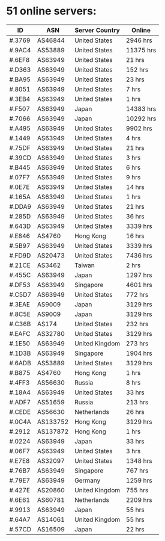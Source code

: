 # 51 online servers:

| ID | ASN | Server Country | Online |
| ------ | ------ | ------ | ------ |
| #.3769 | AS46844 | United States | 2946 hrs |
| #.9AC4 | AS53889 | United States | 11375 hrs |
| #.6EF8 | AS63949 | United States | 21 hrs |
| #.D363 | AS63949 | United States | 152 hrs |
| #.BA95 | AS63949 | United States | 23 hrs |
| #.8051 | AS63949 | United States | 7 hrs |
| #.3EB4 | AS63949 | United States | 1 hrs |
| #.F507 | AS63949 | Japan | 14383 hrs |
| #.7066 | AS63949 | Japan | 10292 hrs |
| #.A495 | AS63949 | United States | 9902 hrs |
| #.1449 | AS63949 | United States | 4 hrs |
| #.75DF | AS63949 | United States | 21 hrs |
| #.39CD | AS63949 | United States | 3 hrs |
| #.B445 | AS63949 | United States | 6 hrs |
| #.07F7 | AS63949 | United States | 9 hrs |
| #.0E7E | AS63949 | United States | 14 hrs |
| #.165A | AS63949 | United States | 1 hrs |
| #.DDA9 | AS63949 | United States | 21 hrs |
| #.285D | AS63949 | United States | 36 hrs |
| #.643D | AS63949 | United States | 3339 hrs |
| #.E846 | AS4760 | Hong Kong | 16 hrs |
| #.5B97 | AS63949 | United States | 3339 hrs |
| #.FD9D | AS20473 | United States | 7436 hrs |
| #.21CE | AS3462 | Taiwan | 2 hrs |
| #.455C | AS63949 | Japan | 1297 hrs |
| #.DF53 | AS63949 | Singapore | 4601 hrs |
| #.C5D7 | AS63949 | United States | 772 hrs |
| #.3EAE | AS9009 | Japan | 3129 hrs |
| #.8C5E | AS9009 | Japan | 3129 hrs |
| #.C36B | AS174 | United States | 232 hrs |
| #.EAFC | AS32780 | United States | 3129 hrs |
| #.1E50 | AS63949 | United Kingdom | 273 hrs |
| #.1D3B | AS63949 | Singapore | 1904 hrs |
| #.6ADB | AS53889 | United States | 3129 hrs |
| #.B875 | AS4760 | Hong Kong | 1 hrs |
| #.4FF3 | AS56630 | Russia | 8 hrs |
| #.18A4 | AS63949 | United States | 33 hrs |
| #.ADF7 | AS51659 | Russia | 213 hrs |
| #.CEDE | AS56630 | Netherlands | 26 hrs |
| #.0C4A | AS133752 | Hong Kong | 3129 hrs |
| #.2912 | AS137872 | Hong Kong | 1 hrs |
| #.0224 | AS63949 | Japan | 33 hrs |
| #.06F7 | AS63949 | United States | 3 hrs |
| #.E7E8 | AS32097 | United States | 1348 hrs |
| #.76B7 | AS63949 | Singapore | 767 hrs |
| #.79E7 | AS63949 | Germany | 1259 hrs |
| #.427E | AS20860 | United Kingdom | 755 hrs |
| #.6E61 | AS60781 | Netherlands | 2209 hrs |
| #.9913 | AS63949 | Japan | 55 hrs |
| #.64A7 | AS14061 | United Kingdom | 55 hrs |
| #.57CD | AS16509 | Japan | 22 hrs |

